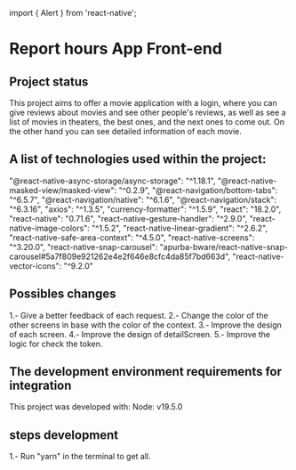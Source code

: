 import { Alert } from 'react-native';

# Report hours App Front-end

## Project status

This project aims to offer a movie application with a login, where you can give reviews about movies and see other people's reviews, as well as see a list of movies in theaters, the best ones, and the next ones to come out.
On the other hand you can see detailed information of each movie.

## A list of technologies used within the project:

"@react-native-async-storage/async-storage": "^1.18.1",
"@react-native-masked-view/masked-view": "^0.2.9",
"@react-navigation/bottom-tabs": "^6.5.7",
"@react-navigation/native": "^6.1.6",
"@react-navigation/stack": "^6.3.16",
"axios": "^1.3.5",
"currency-formatter": "^1.5.9",
"react": "18.2.0",
"react-native": "0.71.6",
"react-native-gesture-handler": "^2.9.0",
"react-native-image-colors": "^1.5.2",
"react-native-linear-gradient": "^2.6.2",
"react-native-safe-area-context": "^4.5.0",
"react-native-screens": "^3.20.0",
"react-native-snap-carousel": "apurba-bware/react-native-snap-carousel#5a7f809e921262e4e2f646e8cfc4da85f7bd663d",
"react-native-vector-icons": "^9.2.0"

## Possibles changes

1.- Give a better feedback of each request.
2.- Change the color of the other screens in base with the color of the context.
3.- Improve the design of each screen.
4.- Improve the design of detailScreen.
5.- Improve the logic for check the token.

## The development environment requirements for integration

This project was developed with:
Node: v19.5.0

## steps development

1.- Run "yarn" in the terminal to get all.
